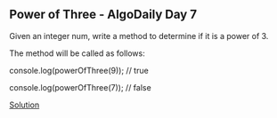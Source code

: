 ## Power of Three - AlgoDaily Day 7

Given an integer num, write a method to determine if it is a power of 3.

The method will be called as follows:

console.log(powerOfThree(9));
// true

console.log(powerOfThree(7));
// false

[Solution](./index.js)
